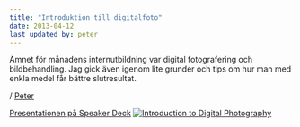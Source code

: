 ```yaml
---
title: "Introduktion till digitalfoto"
date: 2013-04-12
last_updated_by: peter
---
```

Ämnet för månadens internutbildning var digital fotografering och
bildbehandling. Jag gick även igenom lite grunder och tips om hur man
med enkla medel får bättre slutresultat.

/ [Peter](/peter)

[Presentationen på Speaker Deck](https://speakerdeck.com/peterhellberg/introduction-to-digital-photography)
[![Introduction to Digital
Photography](/assets/legacy/uploads/2013/04/introduction-to-digital-photography.png)](https://speakerdeck.com/peterhellberg/introduction-to-digital-photography)
